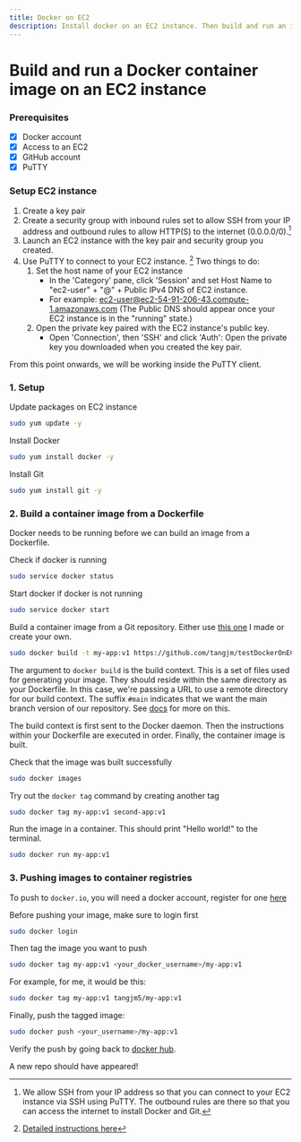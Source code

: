 ```yaml
---
title: Docker on EC2
description: Install docker on an EC2 instance. Then build and run an image created from a Dockerfile inside a GitHub repository before pushing the image to the Docker Hub container registry.
---
```


# Build and run a Docker container image on an EC2 instance

### Prerequisites
- [x] Docker account
- [x] Access to an EC2
- [x] GitHub account
- [x] PuTTY

### Setup EC2 instance
1. Create a key pair
2. Create a security group with inbound rules set to allow SSH from your IP address and outbound rules to allow HTTP(S) to the internet (0.0.0.0/0).[^1]
3. Launch an EC2 instance with the key pair and security group you created.
4. Use PuTTY to connect to your EC2 instance. [^2]
   Two things to do: 
    1. Set the host name of your EC2 instance
        - In the 'Category' pane, click 'Session' and set Host Name to "ec2-user" + "@" + Public IPv4 DNS of EC2 instance. 
        - For example: ec2-user@ec2-54-91-206-43.compute-1.amazonaws.com
        (The Public DNS should appear once your EC2 instance is in the "running" state.)
    1. Open the private key paired with the EC2 instance's public key. 
       - Open 'Connection', then 'SSH' and click 'Auth':
         Open the private key you downloaded when you created the key pair.

From this point onwards, we will be working inside the PuTTY client.

### 1. Setup

Update packages on EC2 instance

```bash
sudo yum update -y
```

Install Docker

```bash
sudo yum install docker -y
```

Install Git
```bash
sudo yum install git -y
```

### 2. Build a container image from a Dockerfile

Docker needs to be running before we can build an image from a Dockerfile.

Check if docker is running

```bash
sudo service docker status
```

Start docker if docker is not running

```bash
sudo service docker start
```

Build a container image from a Git repository. Either use [this one](https://github.com/tangjm/testDockerOnEC2#main) I made  or create your own.

```bash
sudo docker build -t my-app:v1 https://github.com/tangjm/testDockerOnEC2#main
```

The argument to `docker build` is the build context. This is a set of files used for generating your image. They should reside within the same directory as your Dockerfile. In this case, we're passing a URL to use a remote directory for our build context. The suffix `#main` indicates that we want the main branch version of our repository. See [docs](https://docs.docker.com/engine/reference/commandline/build/#git-repositories) for more on this.

The build context is first sent to the Docker daemon. Then the instructions within your Dockerfile are executed in order. Finally, the container image is built.

Check that the image was built successfully

```bash
sudo docker images
```

Try out the `docker tag` command by creating another tag

```bash
sudo docker tag my-app:v1 second-app:v1
```

Run the image in a container. This should print "Hello world!" to the terminal.

```bash
sudo docker run my-app:v1
```

### 3. Pushing images to container registries

To push to `docker.io`, you will need a docker account, register for one [here](https://hub.docker.com/)

Before pushing your image, make sure to login first
```bash
sudo docker login
```

Then tag the image you want to push

```bash
sudo docker tag my-app:v1 <your_docker_username>/my-app:v1
```

For example, for me, it would be this:

```bash
sudo docker tag my-app:v1 tangjm5/my-app:v1
```

Finally, push the tagged image:

```bash
sudo docker push <your_username>/my-app:v1
```

Verify the push by going back to [docker hub](https://hub.docker.com/).

A new repo should have appeared!



[^1]: We allow SSH from your IP address so that you can connect to your EC2 instance via SSH using PuTTY. The outbound rules are there so that you can access the internet to install Docker and Git.

[^2]: [Detailed instructions here](https://www.jenkins.io/doc/tutorials/tutorial-for-installing-jenkins-on-AWS/#using-putty-to-connect-to-your-instance)